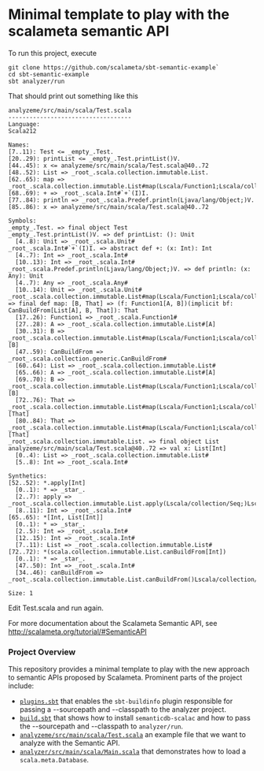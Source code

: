 Minimal template to play with the scalameta semantic API
========================================================

To run this project, execute

```
git clone https://github.com/scalameta/sbt-semantic-example`
cd sbt-semantic-example
sbt analyzer/run
```

That should print out something like this
```
analyzeme/src/main/scala/Test.scala
-----------------------------------
Language:
Scala212

Names:
[7..11): Test <= _empty_.Test.
[20..29): printList <= _empty_.Test.printList()V.
[44..45): x <= analyzeme/src/main/scala/Test.scala@40..72
[48..52): List => _root_.scala.collection.immutable.List.
[62..65): map => _root_.scala.collection.immutable.List#map(Lscala/Function1;Lscala/collection/generic/CanBuildFrom;)Ljava/lang/Object;.
[68..69): + => _root_.scala.Int#`+`(I)I.
[77..84): println => _root_.scala.Predef.println(Ljava/lang/Object;)V.
[85..86): x => analyzeme/src/main/scala/Test.scala@40..72

Symbols:
_empty_.Test. => final object Test
_empty_.Test.printList()V. => def printList: (): Unit
  [4..8): Unit => _root_.scala.Unit#
_root_.scala.Int#`+`(I)I. => abstract def +: (x: Int): Int
  [4..7): Int => _root_.scala.Int#
  [10..13): Int => _root_.scala.Int#
_root_.scala.Predef.println(Ljava/lang/Object;)V. => def println: (x: Any): Unit
  [4..7): Any => _root_.scala.Any#
  [10..14): Unit => _root_.scala.Unit#
_root_.scala.collection.immutable.List#map(Lscala/Function1;Lscala/collection/generic/CanBuildFrom;)Ljava/lang/Object;. => final def map: [B, That] => (f: Function1[A, B])(implicit bf: CanBuildFrom[List[A], B, That]): That
  [17..26): Function1 => _root_.scala.Function1#
  [27..28): A => _root_.scala.collection.immutable.List#[A]
  [30..31): B => _root_.scala.collection.immutable.List#map(Lscala/Function1;Lscala/collection/generic/CanBuildFrom;)Ljava/lang/Object;.[B]
  [47..59): CanBuildFrom => _root_.scala.collection.generic.CanBuildFrom#
  [60..64): List => _root_.scala.collection.immutable.List#
  [65..66): A => _root_.scala.collection.immutable.List#[A]
  [69..70): B => _root_.scala.collection.immutable.List#map(Lscala/Function1;Lscala/collection/generic/CanBuildFrom;)Ljava/lang/Object;.[B]
  [72..76): That => _root_.scala.collection.immutable.List#map(Lscala/Function1;Lscala/collection/generic/CanBuildFrom;)Ljava/lang/Object;.[That]
  [80..84): That => _root_.scala.collection.immutable.List#map(Lscala/Function1;Lscala/collection/generic/CanBuildFrom;)Ljava/lang/Object;.[That]
_root_.scala.collection.immutable.List. => final object List
analyzeme/src/main/scala/Test.scala@40..72 => val x: List[Int]
  [0..4): List => _root_.scala.collection.immutable.List#
  [5..8): Int => _root_.scala.Int#

Synthetics:
[52..52): *.apply[Int]
  [0..1): * => _star_.
  [2..7): apply => _root_.scala.collection.immutable.List.apply(Lscala/collection/Seq;)Lscala/collection/immutable/List;.
  [8..11): Int => _root_.scala.Int#
[65..65): *[Int, List[Int]]
  [0..1): * => _star_.
  [2..5): Int => _root_.scala.Int#
  [12..15): Int => _root_.scala.Int#
  [7..11): List => _root_.scala.collection.immutable.List#
[72..72): *(scala.collection.immutable.List.canBuildFrom[Int])
  [0..1): * => _star_.
  [47..50): Int => _root_.scala.Int#
  [34..46): canBuildFrom => _root_.scala.collection.immutable.List.canBuildFrom()Lscala/collection/generic/CanBuildFrom;.

Size: 1
```

Edit Test.scala and run again.

For more documentation about the Scalameta Semantic API, see
http://scalameta.org/tutorial/#SemanticAPI

### Project Overview

This repository provides a minimal template to play with the new approach to
semantic APIs proposed by Scalameta. Prominent parts of the project include:

* [`plugins.sbt`](/project/plugins.sbt) that enables the `sbt-buildinfo` plugin
  responsible for passing a --sourcepath and --classpath to the analyzer project.
* [`build.sbt`](/build.sbt) that shows how to install `semanticdb-scalac` and how to
  pass the --sourcepath and --classpath to `analyzer/run`.
* [`analyzeme/src/main/scala/Test.scala`](/analyzeme/src/main/scala/Test.scala)
  an example file that we want to analyze with the Semantic API.
* [`analyzer/src/main/scala/Main.scala`](/analyzer/src/main/scala/Main.scala)
  that demonstrates how to load a `scala.meta.Database`.


